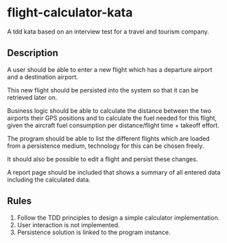 # flight-calculator-kata
A tdd kata based on an interview test for a travel and tourism company.

## Description
A user should be able to enter a new flight which has a departure airport and a destination airport.

This new flight should be persisted into the system so that it can be retrieved later on.

Business logic should be able to calculate the distance between the two airports their GPS positions and to calculate the fuel needed for this flight, given the aircraft fuel consumption per distance/flight time + takeoff effort.

The program should be able to list the different flights which are loaded from a persistence medium, technology for this can be chosen freely.

It should also be possible to edit a flight and persist these changes.

A report page should be included that shows a summary of all entered data including the calculated data.

## Rules
1. Follow the TDD principles to design a simple calculator implementation.
2. User interaction is not implemented.
3. Persistence solution is linked to the program instance.